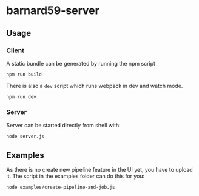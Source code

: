 # barnard59-server

## Usage

### Client

A static bundle can be generated by running the npm script

```
npm run build
```

There is also a `dev` script which runs webpack in dev and watch mode.

```
npm run dev
```

### Server

Server can be started directly from shell with:

```
node server.js
```

## Examples

As there is no create new pipeline feature in the UI yet, you have to upload it.
The script in the examples folder can do this for you:

```
node examples/create-pipeline-and-job.js
```
